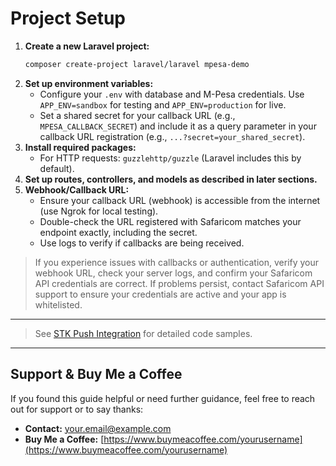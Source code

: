 # Project Setup

1. **Create a new Laravel project:**
   ```bash
   composer create-project laravel/laravel mpesa-demo
   ```
2. **Set up environment variables:**
   - Configure your `.env` with database and M-Pesa credentials. Use `APP_ENV=sandbox` for testing and `APP_ENV=production` for live.
   - Set a shared secret for your callback URL (e.g., `MPESA_CALLBACK_SECRET`) and include it as a query parameter in your callback URL registration (e.g., `...?secret=your_shared_secret`).
3. **Install required packages:**
   - For HTTP requests: `guzzlehttp/guzzle` (Laravel includes this by default).
4. **Set up routes, controllers, and models as described in later sections.**
5. **Webhook/Callback URL:**
   - Ensure your callback URL (webhook) is accessible from the internet (use Ngrok for local testing).
   - Double-check the URL registered with Safaricom matches your endpoint exactly, including the secret.
   - Use logs to verify if callbacks are being received.

> If you experience issues with callbacks or authentication, verify your webhook URL, check your server logs, and confirm your Safaricom API credentials are correct. If problems persist, contact Safaricom API support to ensure your credentials are active and your app is whitelisted.

---

> See [STK Push Integration](./stk-push-integration.md) for detailed code samples.

---

## Support & Buy Me a Coffee

If you found this guide helpful or need further guidance, feel free to reach out for support or to say thanks:

- **Contact:** your.email@example.com
- **Buy Me a Coffee:** [https://www.buymeacoffee.com/yourusername](https://www.buymeacoffee.com/yourusername)
